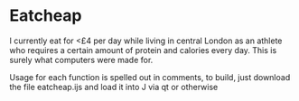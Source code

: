 # Eatcheap
I currently eat for &lt;£4 per day while living in central London as an athlete who requires a certain amount of protein and calories every day. This is surely what computers were made for.

Usage for each function is spelled out in comments, to build, just download the file eatcheap.ijs and load it into J via qt or otherwise

